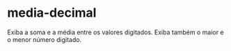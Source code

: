 # media-decimal
Exiba a soma e a média entre os valores digitados. Exiba também o maior e o menor número digitado.
